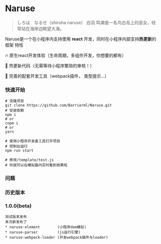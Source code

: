 # Naruse

> しろは　なるせ（shiroha naruse） 白羽 鸣濑是一名鸟白岛上的巫女，经常站在海岸边眺望大海。


Naruse是一个在小程序内支持使用 **react** 开发，同时在小程序内部支持**热更新**的框架 
特性

🔥   原生react开发体验（生命周期，多组件开发，你想要的都有）

🚀   热更新代码（无需等待小程序繁琐的审核！）

🧱   完善的配套开发工具（webpack插件， 类型提示...）


### 快速开始
```shell
# 克隆项目
git clone https://github.com/Barrierml/Naruse.git
# 安装依赖
npm i
# or
cnpm i
# or
yarn

# 使用小程序开发者工具打开项目
# 控制台运行
npm run start

# 修改/template/test.js
# 你就可以在模拟器内实时看到效果啦
```

### 问题



### 历史版本
### 1.0.0(beta)
    测试版本发布
    本次新发布了
    * naruse-element        (小程序dom模拟)
    * naruse-parser         (js运行引擎)
    * naruse-webpack-loader (开发webpack插件与loader)